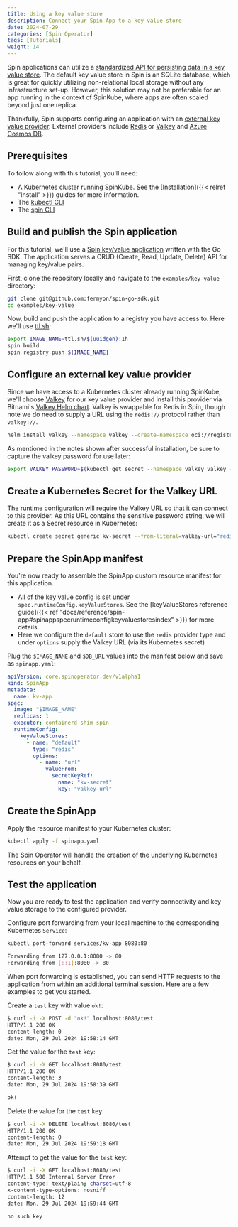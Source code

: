 ```yaml
---
title: Using a key value store
description: Connect your Spin App to a key value store
date: 2024-07-29
categories: [Spin Operator]
tags: [Tutorials]
weight: 14
---
```


Spin applications can utilize a [standardized API for persisting data in a key value
store](https://developer.fermyon.com/spin/v2/kv-store-api-guide). The default key value store in
Spin is an SQLite database, which is great for quickly utilizing non-relational local storage
without any infrastructure set-up. However, this solution may not be preferable for an app running
in the context of SpinKube, where apps are often scaled beyond just one replica.

Thankfully, Spin supports configuring an application with an [external key value
provider](https://developer.fermyon.com/spin/v2/dynamic-configuration#key-value-store-runtime-configuration).
External providers include [Redis](https://redis.io/) or [Valkey](https://valkey.io/) and [Azure
Cosmos DB](https://azure.microsoft.com/en-us/products/cosmos-db).

## Prerequisites

To follow along with this tutorial, you'll need:

- A Kubernetes cluster running SpinKube. See the [Installation]({{< relref "install" >}}) guides for
  more information.
- The [kubectl CLI](https://kubernetes.io/docs/tasks/tools/#kubectl)
- The [spin CLI](https://developer.fermyon.com/spin/v2/install )

## Build and publish the Spin application

For this tutorial, we'll use a [Spin key/value
application](https://github.com/fermyon/spin-go-sdk/tree/main/examples/key-value) written with the
Go SDK. The application serves a CRUD (Create, Read, Update, Delete) API for managing key/value
pairs.

First, clone the repository locally and navigate to the `examples/key-value` directory:

```bash
git clone git@github.com:fermyon/spin-go-sdk.git
cd examples/key-value
```

Now, build and push the application to a registry you have access to. Here we'll use
[ttl.sh](https://ttl.sh):

```bash
export IMAGE_NAME=ttl.sh/$(uuidgen):1h
spin build
spin registry push ${IMAGE_NAME}
```

## Configure an external key value provider

Since we have access to a Kubernetes cluster already running SpinKube, we'll choose
[Valkey](https://valkey.io/) for our key value provider and install this provider via Bitnami's
[Valkey Helm chart](https://github.com/bitnami/charts/tree/main/bitnami/valkey). Valkey is swappable
for Redis in Spin, though note we do need to supply a URL using the `redis://` protocol rather than
`valkey://`.

```bash
helm install valkey --namespace valkey --create-namespace oci://registry-1.docker.io/bitnamicharts/valkey
```

As mentioned in the notes shown after successful installation, be sure to capture the valkey
password for use later:

```bash
export VALKEY_PASSWORD=$(kubectl get secret --namespace valkey valkey -o jsonpath="{.data.valkey-password}" | base64 -d)
```

## Create a Kubernetes Secret for the Valkey URL

The runtime configuration will require the Valkey URL so that it can connect to this provider. As
this URL contains the sensitive password string, we will create it as a Secret resource in
Kubernetes:

```bash
kubectl create secret generic kv-secret --from-literal=valkey-url="redis://:${VALKEY_PASSWORD}@valkey-master.valkey.svc.cluster.local:6379"
```

## Prepare the SpinApp manifest

You're now ready to assemble the SpinApp custom resource manifest for this application.

- All of the key value config is set under `spec.runtimeConfig.keyValueStores`. See the
  [keyValueStores reference guide]({{< ref
  "docs/reference/spin-app#spinappspecruntimeconfigkeyvaluestoresindex" >}}) for more details.
- Here we configure the `default` store to use the `redis` provider type and under `options` supply
  the Valkey URL (via its Kubernetes secret)

Plug the `$IMAGE_NAME` and `$DB_URL` values into the manifest below and save as `spinapp.yaml`:

```yaml
apiVersion: core.spinoperator.dev/v1alpha1
kind: SpinApp
metadata:
  name: kv-app
spec:
  image: "$IMAGE_NAME"
  replicas: 1
  executor: containerd-shim-spin
  runtimeConfig:
    keyValueStores:
      - name: "default"
        type: "redis"
        options:
          - name: "url"
            valueFrom:
              secretKeyRef:
                name: "kv-secret"
                key: "valkey-url"
```

## Create the SpinApp

Apply the resource manifest to your Kubernetes cluster:

```bash
kubectl apply -f spinapp.yaml
```

The Spin Operator will handle the creation of the underlying Kubernetes resources on your behalf.

## Test the application

Now you are ready to test the application and verify connectivity and key value storage to the
configured provider.

Configure port forwarding from your local machine to the corresponding Kubernetes `Service`:

```bash
kubectl port-forward services/kv-app 8080:80

Forwarding from 127.0.0.1:8080 -> 80
Forwarding from [::1]:8080 -> 80
```

When port forwarding is established, you can send HTTP requests to the application from within an
additional terminal session. Here are a few examples to get you started.

Create a `test` key with value `ok!`:

```bash
$ curl -i -X POST -d "ok!" localhost:8080/test
HTTP/1.1 200 OK
content-length: 0
date: Mon, 29 Jul 2024 19:58:14 GMT
```

Get the value for the `test` key:

```bash
$ curl -i -X GET localhost:8080/test
HTTP/1.1 200 OK
content-length: 3
date: Mon, 29 Jul 2024 19:58:39 GMT

ok!
```

Delete the value for the `test` key:

```bash
$ curl -i -X DELETE localhost:8080/test
HTTP/1.1 200 OK
content-length: 0
date: Mon, 29 Jul 2024 19:59:18 GMT
```

Attempt to get the value for the `test` key:

```bash
$ curl -i -X GET localhost:8080/test
HTTP/1.1 500 Internal Server Error
content-type: text/plain; charset=utf-8
x-content-type-options: nosniff
content-length: 12
date: Mon, 29 Jul 2024 19:59:44 GMT

no such key
```

